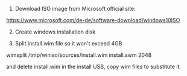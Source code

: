 1. Download ISO image from Microsoft official site:

https://www.microsoft.com/de-de/software-download/windows10ISO

2. Create windows installation disk

3. Split install.wim file so it won't exceed 4GB

wimsplit /tmp/winiso/sources/install.wim install.swm 2048

and delete install.wim in the install USB, copy wim files to substitute it.